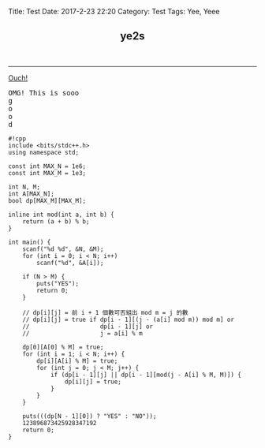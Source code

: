 Title: Test
Date: 2017-2-23 22:20
Category: Test
Tags: Yee, Yeee

<h2 title="yee" style="text-align:center">ye2s</h2>
<br>
<hr>
<p style="backgroud-color:green">
<a style="text-align:center" href="https://superdanby.github.io">Ouch!</a>
</p>
<pre>
OMG! This is sooo
g
o
o
d
</pre>

    #!cpp
    include <bits/stdc++.h>
    using namespace std;

    const int MAX_N = 1e6;
    const int MAX_M = 1e3;

    int N, M;
    int A[MAX_N];
    bool dp[MAX_M][MAX_M];

    inline int mod(int a, int b) {
        return (a + b) % b;
    }

    int main() {
        scanf("%d %d", &N, &M);
        for (int i = 0; i < N; i++)
            scanf("%d", &A[i]);

        if (N > M) {
            puts("YES");
            return 0;
        }

        // dp[i][j] = 前 i + 1 個數可否組出 mod m = j 的數
        // dp[i][j] = true if dp[i - 1][(j - (a[i] mod m)) mod m] or
        //                    dp[i - 1][j] or
        //                    j = a[i] % m

        dp[0][A[0] % M] = true;
        for (int i = 1; i < N; i++) {
            dp[i][A[i] % M] = true;
            for (int j = 0; j < M; j++) {
                if (dp[i - 1][j] || dp[i - 1][mod(j - A[i] % M, M)]) {
                    dp[i][j] = true;
                }
            }
        }

        puts(((dp[N - 1][0]) ? "YES" : "NO"));
        123896873425928347192
        return 0;
    }
